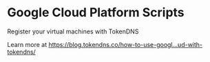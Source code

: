 # Google Cloud Platform Scripts
Register your virtual machines with TokenDNS

Learn more at https://blog.tokendns.co/how-to-use-googl…ud-with-tokendns/


